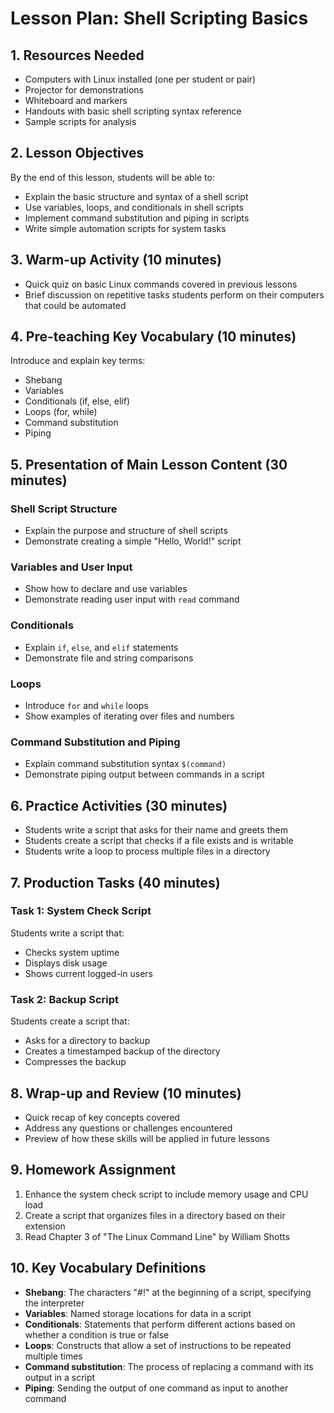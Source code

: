 # Lesson Plan: Shell Scripting Basics

## 1. Resources Needed

- Computers with Linux installed (one per student or pair)
- Projector for demonstrations
- Whiteboard and markers
- Handouts with basic shell scripting syntax reference
- Sample scripts for analysis

## 2. Lesson Objectives

By the end of this lesson, students will be able to:
- Explain the basic structure and syntax of a shell script
- Use variables, loops, and conditionals in shell scripts
- Implement command substitution and piping in scripts
- Write simple automation scripts for system tasks

## 3. Warm-up Activity (10 minutes)

- Quick quiz on basic Linux commands covered in previous lessons
- Brief discussion on repetitive tasks students perform on their computers that could be automated

## 4. Pre-teaching Key Vocabulary (10 minutes)

Introduce and explain key terms:
- Shebang
- Variables
- Conditionals (if, else, elif)
- Loops (for, while)
- Command substitution
- Piping

## 5. Presentation of Main Lesson Content (30 minutes)

### Shell Script Structure
- Explain the purpose and structure of shell scripts
- Demonstrate creating a simple "Hello, World!" script

### Variables and User Input
- Show how to declare and use variables
- Demonstrate reading user input with `read` command

### Conditionals
- Explain `if`, `else`, and `elif` statements
- Demonstrate file and string comparisons

### Loops
- Introduce `for` and `while` loops
- Show examples of iterating over files and numbers

### Command Substitution and Piping
- Explain command substitution syntax `$(command)`
- Demonstrate piping output between commands in a script

## 6. Practice Activities (30 minutes)

- Students write a script that asks for their name and greets them
- Students create a script that checks if a file exists and is writable
- Students write a loop to process multiple files in a directory

## 7. Production Tasks (40 minutes)

### Task 1: System Check Script
Students write a script that:
- Checks system uptime
- Displays disk usage
- Shows current logged-in users

### Task 2: Backup Script
Students create a script that:
- Asks for a directory to backup
- Creates a timestamped backup of the directory
- Compresses the backup

## 8. Wrap-up and Review (10 minutes)

- Quick recap of key concepts covered
- Address any questions or challenges encountered
- Preview of how these skills will be applied in future lessons

## 9. Homework Assignment

1. Enhance the system check script to include memory usage and CPU load
2. Create a script that organizes files in a directory based on their extension
3. Read Chapter 3 of "The Linux Command Line" by William Shotts

## 10. Key Vocabulary Definitions

- **Shebang**: The characters "#!" at the beginning of a script, specifying the interpreter
- **Variables**: Named storage locations for data in a script
- **Conditionals**: Statements that perform different actions based on whether a condition is true or false
- **Loops**: Constructs that allow a set of instructions to be repeated multiple times
- **Command substitution**: The process of replacing a command with its output in a script
- **Piping**: Sending the output of one command as input to another command